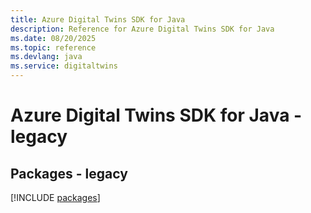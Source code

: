 ```yaml
---
title: Azure Digital Twins SDK for Java
description: Reference for Azure Digital Twins SDK for Java
ms.date: 08/20/2025
ms.topic: reference
ms.devlang: java
ms.service: digitaltwins
---
```

# Azure Digital Twins SDK for Java - legacy
## Packages - legacy
[!INCLUDE [packages](digital-twins-index.md)]